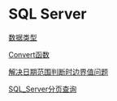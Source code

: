 # SQL Server

[数据类型](./subfile/_1数据类型.md)

[Convert函数](./subfile/_2Convert函数的运用.md)

[解决日期范围判断时边界值问题](./subfile/_3解决日期范围判断时边界值问题.md)

[SQL_Server分页查询](./subfile/_4SQL_Server分页查询.md)

